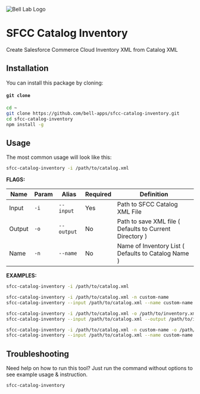 ![Bell Lab Logo](https://bell-lab.s3-us-west-1.amazonaws.com/bell-lab-logo.png "Bell Lab Logo")

SFCC Catalog Inventory
===

Create Salesforce Commerce Cloud Inventory XML from Catalog XML

Installation
---

You can install this package by cloning:

#### `git clone`

```bash
cd ~
git clone https://github.com/bell-apps/sfcc-catalog-inventory.git
cd sfcc-catalog-inventory
npm install -g
```

Usage
---

The most common usage will look like this:

```bash
sfcc-catalog-inventory -i /path/to/catalog.xml
```

**FLAGS:**

Name     | Param      | Alias      | Required | Definition
---------|------------|------------|----------|------------------------------------
Input    | `-i`       | `--input`  | Yes      | Path to SFCC Catalog XML File
Output   | `-o`       | `--output` | No       | Path to save XML file ( Defaults to Current Directory )
Name     | `-n`       | `--name`   | No       | Name of Inventory List ( Defaults to Catalog Name )

**EXAMPLES:**

```bash
sfcc-catalog-inventory -i /path/to/catalog.xml

sfcc-catalog-inventory -i /path/to/catalog.xml -n custom-name
sfcc-catalog-inventory --input /path/to/catalog.xml --name custom-name

sfcc-catalog-inventory -i /path/to/catalog.xml -o /path/to/inventory.xml
sfcc-catalog-inventory --input /path/to/catalog.xml --output /path/to/inventory.xml

sfcc-catalog-inventory -i /path/to/catalog.xml -n custom-name -o /path/to/inventory.xml
sfcc-catalog-inventory --input /path/to/catalog.xml --name custom-name --output /path/to/inventory.xml
```

Troubleshooting
---

Need help on how to run this tool?  Just run the command without options to see example usage & instruction.

```bash
sfcc-catalog-inventory
```
